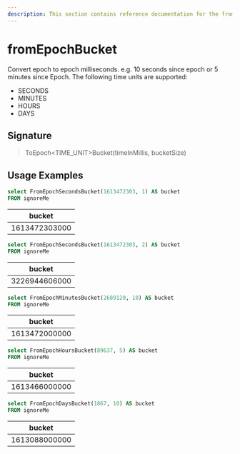 ```yaml
---
description: This section contains reference documentation for the fromEpochBucket functions.
---
```


# fromEpochBucket

Convert epoch <Bucket Size><Time Unit> to epoch milliseconds. e.g. 10 seconds since epoch or 5 minutes since Epoch. 
The following time units are supported:

* SECONDS
* MINUTES
* HOURS
* DAYS

## Signature

> ToEpoch<TIME_UNIT>Bucket(timeInMillis, bucketSize)

## Usage Examples

```sql
select FromEpochSecondsBucket(1613472303, 1) AS bucket
FROM ignoreMe
```

| bucket   |
| ------------- |
| 1613472303000 |

```sql
select FromEpochSecondsBucket(1613472303, 2) AS bucket
FROM ignoreMe
```

| bucket   |
| ------------- |
| 3226944606000 |

```sql
select FromEpochMinutesBucket(2689120, 10) AS bucket
FROM ignoreMe
```

| bucket   |
| ------------- |
| 1613472000000 |

```sql
select FromEpochHoursBucket(89637, 5) AS bucket
FROM ignoreMe
```

| bucket   |
| ------------- |
| 1613466000000 |

```sql
select FromEpochDaysBucket(1867, 10) AS bucket
FROM ignoreMe
```

| bucket   |
| ------------- |
| 1613088000000 |


